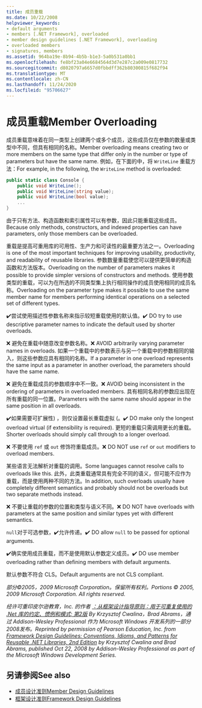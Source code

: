 ```yaml
---
title: 成员重载
ms.date: 10/22/2008
helpviewer_keywords:
- default arguments
- members [.NET Framework], overloaded
- member design guidelines [.NET Framework], overloading
- overloaded members
- signatures, members
ms.assetid: 964ba19e-8b94-4b5b-b1e3-5a0b531a0bb1
ms.openlocfilehash: fe8bf23a04e6684564d3d7e287c2a009e0817732
ms.sourcegitcommit: d8020797a6657d0fbbdff362b80300815f682f94
ms.translationtype: MT
ms.contentlocale: zh-CN
ms.lasthandoff: 11/24/2020
ms.locfileid: "95706627"
---
```

# <a name="member-overloading"></a><span data-ttu-id="7ec77-102">成员重载</span><span class="sxs-lookup"><span data-stu-id="7ec77-102">Member Overloading</span></span>

<span data-ttu-id="7ec77-103">成员重载意味着在同一类型上创建两个或多个成员，这些成员仅在参数的数量或类型中不同，但具有相同的名称。</span><span class="sxs-lookup"><span data-stu-id="7ec77-103">Member overloading means creating two or more members on the same type that differ only in the number or type of parameters but have the same name.</span></span> <span data-ttu-id="7ec77-104">例如，在下面的中，将 `WriteLine` 重载方法：</span><span class="sxs-lookup"><span data-stu-id="7ec77-104">For example, in the following, the `WriteLine` method is overloaded:</span></span>

```csharp
public static class Console {
    public void WriteLine();
    public void WriteLine(string value);
    public void WriteLine(bool value);
    ...
}
```

 <span data-ttu-id="7ec77-105">由于只有方法、构造函数和索引属性可以有参数，因此只能重载这些成员。</span><span class="sxs-lookup"><span data-stu-id="7ec77-105">Because only methods, constructors, and indexed properties can have parameters, only those members can be overloaded.</span></span>

 <span data-ttu-id="7ec77-106">重载是提高可重用库的可用性、生产力和可读性的最重要方法之一。</span><span class="sxs-lookup"><span data-stu-id="7ec77-106">Overloading is one of the most important techniques for improving usability, productivity, and readability of reusable libraries.</span></span> <span data-ttu-id="7ec77-107">参数数量重载使您可以提供更简单的构造函数和方法版本。</span><span class="sxs-lookup"><span data-stu-id="7ec77-107">Overloading on the number of parameters makes it possible to provide simpler versions of constructors and methods.</span></span> <span data-ttu-id="7ec77-108">使用参数类型的重载，可以为在所选的不同类型集上执行相同操作的成员使用相同的成员名称。</span><span class="sxs-lookup"><span data-stu-id="7ec77-108">Overloading on the parameter type makes it possible to use the same member name for members performing identical operations on a selected set of different types.</span></span>

 <span data-ttu-id="7ec77-109">✔️尝试使用描述性参数名称来指示较短重载使用的默认值。</span><span class="sxs-lookup"><span data-stu-id="7ec77-109">✔️ DO try to use descriptive parameter names to indicate the default used by shorter overloads.</span></span>

 <span data-ttu-id="7ec77-110">❌ 避免在重载中随意改变参数名称。</span><span class="sxs-lookup"><span data-stu-id="7ec77-110">❌ AVOID arbitrarily varying parameter names in overloads.</span></span> <span data-ttu-id="7ec77-111">如果一个重载中的参数表示与另一个重载中的参数相同的输入，则这些参数应具有相同的名称。</span><span class="sxs-lookup"><span data-stu-id="7ec77-111">If a parameter in one overload represents the same input as a parameter in another overload, the parameters should have the same name.</span></span>

 <span data-ttu-id="7ec77-112">❌ 避免在重载成员的参数顺序中不一致。</span><span class="sxs-lookup"><span data-stu-id="7ec77-112">❌ AVOID being inconsistent in the ordering of parameters in overloaded members.</span></span> <span data-ttu-id="7ec77-113">具有相同名称的参数应出现在所有重载的同一位置。</span><span class="sxs-lookup"><span data-stu-id="7ec77-113">Parameters with the same name should appear in the same position in all overloads.</span></span>

 <span data-ttu-id="7ec77-114">✔️如果需要可扩展性) ，则仅设置最长重载虚拟 (。</span><span class="sxs-lookup"><span data-stu-id="7ec77-114">✔️ DO make only the longest overload virtual (if extensibility is required).</span></span> <span data-ttu-id="7ec77-115">更短的重载只需调用更长的重载。</span><span class="sxs-lookup"><span data-stu-id="7ec77-115">Shorter overloads should simply call through to a longer overload.</span></span>

 <span data-ttu-id="7ec77-116">❌ 不要使用 `ref` 或 `out` 修饰符重载成员。</span><span class="sxs-lookup"><span data-stu-id="7ec77-116">❌ DO NOT use `ref` or `out` modifiers to overload members.</span></span>

 <span data-ttu-id="7ec77-117">某些语言无法解析对重载的调用。</span><span class="sxs-lookup"><span data-stu-id="7ec77-117">Some languages cannot resolve calls to overloads like this.</span></span> <span data-ttu-id="7ec77-118">此外，此类重载通常具有完全不同的语义，但可能不应作为重载，而是使用两种不同的方法。</span><span class="sxs-lookup"><span data-stu-id="7ec77-118">In addition, such overloads usually have completely different semantics and probably should not be overloads but two separate methods instead.</span></span>

 <span data-ttu-id="7ec77-119">❌ 不要让重载的参数的位置和类型与语义不同。</span><span class="sxs-lookup"><span data-stu-id="7ec77-119">❌ DO NOT have overloads with parameters at the same position and similar types yet with different semantics.</span></span>

 <span data-ttu-id="7ec77-120">`null`对于可选参数，✔️允许传递。</span><span class="sxs-lookup"><span data-stu-id="7ec77-120">✔️ DO  allow `null` to be passed for optional arguments.</span></span>

 <span data-ttu-id="7ec77-121">✔️确实使用成员重载，而不是使用默认参数定义成员。</span><span class="sxs-lookup"><span data-stu-id="7ec77-121">✔️ DO use member overloading rather than defining members with default arguments.</span></span>

 <span data-ttu-id="7ec77-122">默认参数不符合 CLS。</span><span class="sxs-lookup"><span data-stu-id="7ec77-122">Default arguments are not CLS compliant.</span></span>

 <span data-ttu-id="7ec77-123">*部分©2005，2009 Microsoft Corporation。保留所有权利。*</span><span class="sxs-lookup"><span data-stu-id="7ec77-123">*Portions © 2005, 2009 Microsoft Corporation. All rights reserved.*</span></span>

 <span data-ttu-id="7ec77-124">*经许可重印皮尔逊教育，Inc. 的作者 [：从框架设计指导原则：用于可重复使用的 .Net 库的约定、惯例和模式; 第2版](https://www.informit.com/store/framework-design-guidelines-conventions-idioms-and-9780321545619) By Krzysztof Cwalina，Brad Abrams，通过 Addison-Wesley Professional 作为 Microsoft Windows 开发系列的一部分2008发布。*</span><span class="sxs-lookup"><span data-stu-id="7ec77-124">*Reprinted by permission of Pearson Education, Inc. from [Framework Design Guidelines: Conventions, Idioms, and Patterns for Reusable .NET Libraries, 2nd Edition](https://www.informit.com/store/framework-design-guidelines-conventions-idioms-and-9780321545619) by Krzysztof Cwalina and Brad Abrams, published Oct 22, 2008 by Addison-Wesley Professional as part of the Microsoft Windows Development Series.*</span></span>

## <a name="see-also"></a><span data-ttu-id="7ec77-125">另请参阅</span><span class="sxs-lookup"><span data-stu-id="7ec77-125">See also</span></span>

- [<span data-ttu-id="7ec77-126">成员设计准则</span><span class="sxs-lookup"><span data-stu-id="7ec77-126">Member Design Guidelines</span></span>](member.md)
- [<span data-ttu-id="7ec77-127">框架设计准则</span><span class="sxs-lookup"><span data-stu-id="7ec77-127">Framework Design Guidelines</span></span>](index.md)
